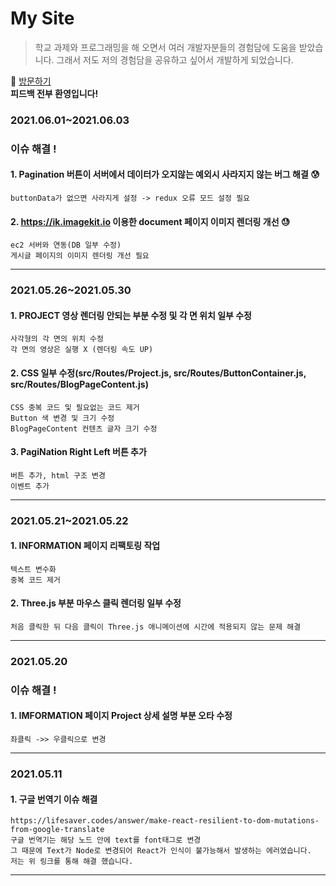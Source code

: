 # My Site
> 학교 과제와 프로그래밍을 해 오면서 여러 개발자분들의 경험담에 도움을 받았습니다.
> 그래서 저도 저의 경험담을 공유하고 싶어서 개발하게 되었습니다.

:running: [방문하기](https://blog.heesu99.site)  
**피드백 전부 환영입니다!**

### 2021.06.01~2021.06.03
### 이슈 해결 !
#### 1. Pagination 버튼이 서버에서 데이터가 오지않는 예외시 사라지지 않는 버그 해결 :cold_sweat: 
    buttonData가 없으면 사라지게 설정 -> redux 오류 모드 설정 필요
#### 2. https://ik.imagekit.io 이용한 document 페이지 이미지 렌더링 개선 :sweat: 
    ec2 서버와 연동(DB 일부 수정) 
    게시글 페이지의 이미지 렌더링 개선 필요

---

### 2021.05.26~2021.05.30
#### 1. PROJECT 영상 렌더링 안되는 부분 수정 및 각 면 위치 일부 수정
    사각형의 각 면의 위치 수정 
    각 면의 영상은 실행 X (렌더링 속도 UP) 
#### 2. CSS 일부 수정(src/Routes/Project.js, src/Routes/ButtonContainer.js, src/Routes/BlogPageContent.js)
    CSS 중복 코드 및 필요없는 코드 제거 
    Button 색 변경 및 크기 수정 
    BlogPageContent 컨텐츠 글자 크기 수정 
#### 3. PagiNation Right Left 버튼 추가
    버튼 추가, html 구조 변경 
    이벤트 추가 

---

### 2021.05.21~2021.05.22
#### 1. INFORMATION 페이지 리팩토링 작업
    텍스트 변수화 
    중복 코드 제거 
#### 2. Three.js 부분 마우스 클릭 렌더링 일부 수정
    처음 클릭한 뒤 다음 클릭이 Three.js 애니메이션에 시간에 적용되지 않는 문제 해결 

---

### 2021.05.20
### 이슈 해결 !
#### 1. IMFORMATION 페이지 Project 상세 설명 부분 오타 수정
    좌클릭 ->> 우클릭으로 변경 


---

### 2021.05.11
#### 1. 구글 번역기 이슈 해결 
    https://lifesaver.codes/answer/make-react-resilient-to-dom-mutations-from-google-translate 
    구글 번역기는 해당 노드 안에 text를 font태그로 변경 
    그 때문에 Text가 Node로 변경되어 React가 인식이 불가능해서 발생하는 에러였습니다. 
    저는 위 링크를 통해 해결 했습니다. 


---